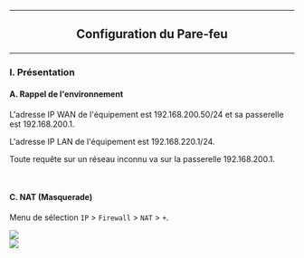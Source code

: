 --------------------------------------------------------------------------------------------------------------------------------------------------------------------------------------------------------------------
## <p align='center'> Configuration du Pare-feu </p>

--------------------------------------------------------------------------------------------------------------------------------------------------------------------------------------------------------------------
### I. Présentation
#### A. Rappel de l'environnement
L'adresse IP WAN de l'équipement est 192.168.200.50/24 et sa passerelle est 192.168.200.1.

L'adresse IP LAN de l'équipement est 192.168.220.1/24.

Toute requête sur un réseau inconnu va sur la passerelle 192.168.200.1.

<br />



#### C. NAT (Masquerade)
Menu de sélection `IP` > `Firewall` > `NAT` > `+`. 

<img src='https://github.com/Drthrax74/Mikrotik/assets/35907/20867a8f-e62d-4481-b8c1-a939184dff95' />

<br />

<img src='https://github.com/Drthrax74/Mikrotik/assets/35907/d7519170-c70a-40a9-8238-17940894200d' />

